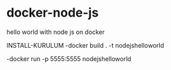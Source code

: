 # docker-node-js
hello world with node js on docker

INSTALL-KURULUM
-docker build . -t nodejshelloworld

-docker run -p 5555:5555 nodejshelloworld
